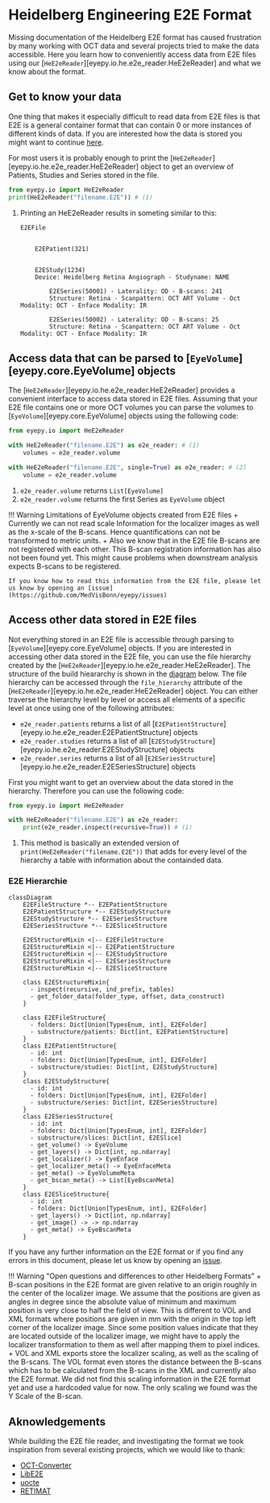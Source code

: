 # Heidelberg Engineering E2E Format

Missing documentation of the Heidelberg E2E format has caused frustration by many working with OCT data and several projects tried to make the data accessible. Here you learn how to conveniently access data from E2E files using our [`HeE2eReader`][eyepy.io.he.e2e_reader.HeE2eReader] and what we know about the format.

## Get to know your data

One thing that makes it especially difficult to read data from E2E files is that E2E is a general container format that can contain 0 or more instances of different kinds of data. If you are interested how the data is stored you might want to continue [here](he_e2e_structures/he_e2e_structure_doc.md).

For most users it is probably enough to print the [`HeE2eReader`][eyepy.io.he.e2e_reader.HeE2eReader] object to get an overview of Patients, Studies and Series stored in the file.

```python title="Print E2E file overview"
from eyepy.io import HeE2eReader
print(HeE2eReader("filename.E2E")) # (1)
```

1.  Printing an HeE2eReader results in someting similar to this:

    ```text
    E2EFile


        E2EPatient(321)


        E2EStudy(1234)
        Device: Heidelberg Retina Angiograph - Studyname: NAME

            E2ESeries(50001) - Laterality: OD - B-scans: 241
            Structure: Retina - Scanpattern: OCT ART Volume - Oct Modality: OCT - Enface Modality: IR

            E2ESeries(50002) - Laterality: OD - B-scans: 25
            Structure: Retina - Scanpattern: OCT ART Volume - Oct Modality: OCT - Enface Modality: IR
    ```

## Access data that can be parsed to [`EyeVolume`][eyepy.core.EyeVolume] objects

The [`HeE2eReader`][eyepy.io.he.e2e_reader.HeE2eReader] provides a convenient interface to access data stored in E2E files. Assuming that your E2E file contains one or more OCT volumes you can parse the volumes to [`EyeVolume`][eyepy.core.EyeVolume] objects using the following code:

```python
from eyepy.io import HeE2eReader

with HeE2eReader("filename.E2E") as e2e_reader: # (1)
    volumes = e2e_reader.volume

with HeE2eReader("filename.E2E", single=True) as e2e_reader: # (2)
    volume = e2e_reader.volume
```

1.  `e2e_reader.volume` returns `List[EyeVolume]`
2.  `e2e_reader.volume` returns the first Series as `EyeVolume` object

!!! Warning Limitations of EyeVolume objects created from E2E files
    + Currently we can not read scale Information for the localizer images as well as the x-scale of the B-scans. Hence quantifications can not be transformed to metric units.
    + Also we know that in the E2E file B-scans are not registered with each other. This B-scan registration information has also not been found yet. This might cause problems when downstream analysis expects B-scans to be registered.

    If you know how to read this information from the E2E file, please let us know by opening an [issue](https://github.com/MedVisBonn/eyepy/issues)

## Access other data stored in E2E files

Not everything stored in an E2E file is accessible through parsing to [`EyeVolume`][eyepy.core.EyeVolume] objects. If you are interested in accessing other data stored in the E2E file, you can use the file hierarchy created by the [`HeE2eReader`][eyepy.io.he.e2e_reader.HeE2eReader]. The structure of the build hieararchy is shown in the [diagram](#e2e-hierarchie) below. The file hierarchy can be accessed through the `file_hierarchy` attribute of the [`HeE2eReader`][eyepy.io.he.e2e_reader.HeE2eReader] object. You can either traverse the hierarchy level by level or access all elements of a specific level at once using one of the following attributes:

+ `e2e_reader.patients` returns a list of all [`E2EPatientStructure`][eyepy.io.he.e2e_reader.E2EPatientStructure] objects
+ `e2e_reader.studies` returns a list of all [`E2EStudyStructure`][eyepy.io.he.e2e_reader.E2EStudyStructure] objects
+ `e2e_reader.series` returns a list of all [`E2ESeriesStructure`][eyepy.io.he.e2e_reader.E2ESeriesStructure] objects

First you might want to get an overview about the data stored in the hierarchy. Therefore you can use the following code:

```python
from eyepy.io import HeE2eReader

with HeE2eReader("filename.E2E") as e2e_reader:
    print(e2e_reader.inspect(recursive=True)) # (1)
```

1.  This method is basically an extended version of `print(HeE2eReader("filename.E2E"))` that adds for every level of the hierarchy a table with information about the containded data.


### E2E Hierarchie
```mermaid
classDiagram
    E2EFileStructure *-- E2EPatientStructure
    E2EPatientStructure *-- E2EStudyStructure
    E2EStudyStructure *-- E2ESeriesStructure
    E2ESeriesStructure *-- E2ESliceStructure

    E2EStructureMixin <|-- E2EFileStructure
    E2EStructureMixin <|-- E2EPatientStructure
    E2EStructureMixin <|-- E2EStudyStructure
    E2EStructureMixin <|-- E2ESeriesStructure
    E2EStructureMixin <|-- E2ESliceStructure

    class E2EStructureMixin{
      - inspect(recursive, ind_prefix, tables)
      - get_folder_data(folder_type, offset, data_construct)
    }

    class E2EFileStructure{
      - folders: Dict[Union[TypesEnum, int], E2EFolder]
      - substructure/patients: Dict[int, E2EPatientStructure]
    }
    class E2EPatientStructure{
      - id: int
      - folders: Dict[Union[TypesEnum, int], E2EFolder]
      - substructure/studies: Dict[int, E2EStudyStructure]
    }
    class E2EStudyStructure{
      - id: int
      - folders: Dict[Union[TypesEnum, int], E2EFolder]
      - substructure/series: Dict[int, E2ESeriesStructure]
    }
    class E2ESeriesStructure{
      - id: int
      - folders: Dict[Union[TypesEnum, int], E2EFolder]
      - substructure/slices: Dict[int, E2ESlice]
      - get_volume() -> EyeVolume
      - get_layers() -> Dict[int, np.ndarray]
      - get_localizer() -> EyeEnface
      - get_localizer_meta() -> EyeEnfaceMeta
      - get_meta() -> EyeVolumeMeta
      - get_bscan_meta() -> List[EyeBscanMeta]
    }
    class E2ESliceStructure{
      - id: int
      - folders: Dict[Union[TypesEnum, int], E2EFolder]
      - get_layers() -> Dict[int, np.ndarray]
      - get_image() -> -> np.ndarray
      - get_meta() -> EyeBscanMeta
    }
```



If you have any further information on the E2E format or if you find any errors in this document, please let us know by opening an [issue](https://github.com/MedVisBonn/eyepy/issues).

!!! Warning  "Open questions and differences to other Heidelberg Formats"
    + B-scan positions in the E2E format are given relative to an origin roughly in the center of the localizer image. We assume that the positions are given as angles in degree since the absolute value of minimum and maximum position is very close to half the field of view. This is different to VOL and XML formats where positions are given in mm with the origin in the top left corner of the localizer image. Since some position values indicate that they are located outside of the localizer image, we might have to apply the localizer transformation to them as well after mapping them to pixel indices.
    + VOL and XML exports store the localizer scaling, as well as the scaling of the B-scans. The VOL format even stores the distance between the B-scans which has to be calculated from the B-scans in the XML and currently also the E2E format. We did not find this scaling information in the E2E format yet and use a hardcoded value for now. The only scaling we found was the Y Scale of the B-scan.

## Aknowledgements
While building the E2E file reader, and investigating the format we took inspiration from several existing projects, which we would like to thank:

+ [OCT-Converter](https://github.com/marksgraham/OCT-Converter)
+ [LibE2E](https://github.com/neurodial/LibE2E)
+ [uocte](https://bitbucket.org/uocte/uocte/wiki/Home)
+ [RETIMAT](https://github.com/drombas/retimat)
